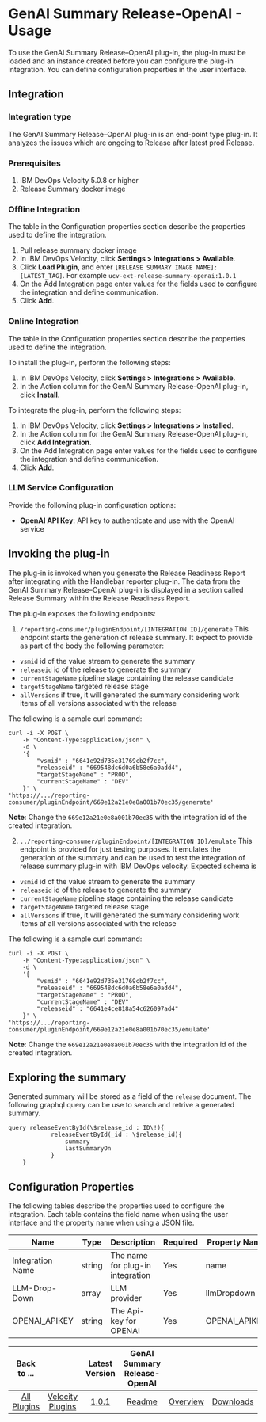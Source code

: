 # GenAI Summary Release-OpenAI - Usage

To use the GenAI Summary Release–OpenAI plug-in, the plug-in must be loaded and an instance created before you can configure the plug-in integration. You can define configuration properties in the user interface.

## Integration

### Integration type

The GenAI Summary Release–OpenAI plug-in is an end-point type plug-in. It analyzes the issues which are ongoing to Release after latest prod Release.

### Prerequisites
1. IBM DevOps Velocity 5.0.8 or higher
2. Release Summary docker image 


### Offline Integration

The table in the Configuration properties section describe the properties used to define the integration.

1. Pull release summary docker image
2. In IBM DevOps Velocity, click **Settings > Integrations > Available**.
2. Click **Load Plugin**, and enter `[RELEASE SUMMARY IMAGE NAME]:[LATEST_TAG]`. For example `ucv-ext-release-summary-openai:1.0.1`
3. On the Add Integration page enter values for the fields used to configure the integration and define communication.
4. Click **Add**.

### Online Integration

The table in the Configuration properties section describe the properties used to define the integration.

To install the plug-in, perform the following steps:

1. In IBM DevOps Velocity, click **Settings > Integrations > Available**.
2. In the Action column for the GenAI Summary Release-OpenAI plug-in, click **Install**.

To integrate the plug-in, perform the following steps:

1. In IBM DevOps Velocity, click **Settings > Integrations > Installed**.
2. In the Action column for the GenAI Summary Release-OpenAI plug-in, click **Add Integration**.
3. On the Add Integration page enter values for the fields used to configure the integration and define communication.
4. Click **Add**.

### LLM Service Configuration
Provide the following plug-in configuration options:

- **OpenAI API Key**: API key to authenticate and use with the OpenAI service

## Invoking the plug-in

The plug-in is invoked when you generate the Release Readiness Report after integrating with the Handlebar reporter plug-in. The data from the GenAI Summary Release–OpenAI plug-in is displayed in a section called Release Summary within the Release Readiness Report.

The plug-in exposes the following endpoints:
1. `/reporting-consumer/pluginEndpoint/[INTEGRATION ID]/generate` This endpoint starts the generation of release summary. It expect to provide as part of the body the following parameter:
  - `vsmid` id of the value stream to generate the summary
  - `releaseid` id of the release to generate the summary
  - `currentStageName` pipeline stage containing the release candidate
  - `targetStageName` targeted release stage
  - `allVersions` if true, it will generated the summary considering work items of all versions associated with the release 
  
  The following is a sample curl command:

    curl -i -X POST \
        -H "Content-Type:application/json" \
        -d \
        '{
            "vsmid" : "6641e92d735e31769cb2f7cc",
            "releaseid" : "669548dc6d0a6b58e6a0add4",
            "targetStageName" : "PROD",
            "currentStageName" : "DEV"
        }' \
    'https://.../reporting-consumer/pluginEndpoint/669e12a21e0e8a001b70ec35/generate'
    
  
**Note**: Change the `669e12a21e0e8a001b70ec35` with the integration id of the created integration.

2. `../reporting-consumer/pluginEndpoint/[INTEGRATION ID]/emulate` This endpoint is provided for just testing purposes. It emulates the generation of the summary and can be used to test the integration of release summary plug-in with IBM DevOps velocity. Expected schema is 
 - `vsmid` id of the value stream to generate the summary
  - `releaseid` id of the release to generate the summary
  - `currentStageName` pipeline stage containing the release candidate
  - `targetStageName` targeted release stage
  - `allVersions` if true, it will generated the summary considering work items af all versions associated with the release 
  
The following is a sample curl command:
    
    curl -i -X POST \
        -H "Content-Type:application/json" \
        -d \
        '{
            "vsmid" : "6641e92d735e31769cb2f7cc",
            "releaseid" : "669548dc6d0a6b58e6a0add4",
            "targetStageName" : "PROD",
            "currentStageName" : "DEV"
            "releaseid" : "6641e4ce818a54c626097ad4"
        }' \
    'https://.../reporting-consumer/pluginEndpoint/669e12a21e0e8a001b70ec35/emulate'

**Note**: Change the `669e12a21e0e8a001b70ec35` with the integration id of the created integration.

## Exploring the summary
Generated summary will be stored as a field of the `release` document. The following graphql query can be use to search and retrive a generated summary.

    query releaseEventById(\$release_id : ID\!){
                releaseEventById(_id : \$release_id){
    				summary
    				lastSummaryOn
                }
        }

## Configuration Properties

The following tables describe the properties used to configure the integration. Each table contains the field name when using the user interface and the property name when using a JSON file.

|Name|	Type|	Description|	Required|	Property Name|
|----|----|----|----|----|
|Integration Name	|string	|The name for plug-in integration	|Yes	|name|
|LLM-Drop-Down|	array	|LLM provider	|Yes	|llmDropdown|
|OPENAI_APIKEY|	string	|The Api-key for OPENAI|	Yes	|OPENAI_APIKEY|


|Back to ...||Latest Version|GenAI Summary Release-OpenAI|||
| :---: | :---: | :---: | :---: | :---: | :---: |
|[All Plugins](../../index.md)|[Velocity Plugins](../README.md)|[1.0.1](https://hub.docker.com/r/urbancode/ucv-ext-release-summary-openai/tags)|[Readme](README.md)|[Overview](overview.md)|[Downloads](downloads.md)|
